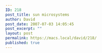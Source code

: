 ```yaml
---
ID: 218
post_title: sun microsystems
author: David
post_date: 2007-07-03 14:05:45
post_excerpt: ""
layout: post
permalink: https://macs.local/david/218/
published: true
---
```

<script language="javascript" src="http://sunfeedroom.sun.com/linking/launch.jsp?skin=oneclip&fr_story=FEEDROOM195004&rf=ev&hl=true&w=322&h=278"></script>